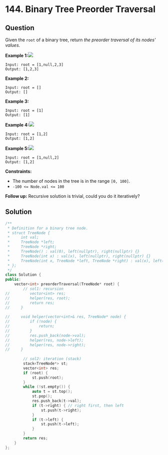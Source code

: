 # 144. Binary Tree Preorder Traversal

## Question

Given the `root` of a binary tree, return _the preorder traversal of its nodes' values_.

**Example 1:**![](https://assets.leetcode.com/uploads/2020/09/15/inorder_1.jpg)

```text
Input: root = [1,null,2,3]
Output: [1,2,3]
```

**Example 2:**

```text
Input: root = []
Output: []
```

**Example 3:**

```text
Input: root = [1]
Output: [1]
```

**Example 4:**![](https://assets.leetcode.com/uploads/2020/09/15/inorder_5.jpg)

```text
Input: root = [1,2]
Output: [1,2]
```

**Example 5:**![](https://assets.leetcode.com/uploads/2020/09/15/inorder_4.jpg)

```text
Input: root = [1,null,2]
Output: [1,2]
```

**Constraints:**

* The number of nodes in the tree is in the range `[0, 100]`.
* `-100 <= Node.val <= 100`

**Follow up:** Recursive solution is trivial, could you do it iteratively?

## Solution

```cpp
/**
 * Definition for a binary tree node.
 * struct TreeNode {
 *     int val;
 *     TreeNode *left;
 *     TreeNode *right;
 *     TreeNode() : val(0), left(nullptr), right(nullptr) {}
 *     TreeNode(int x) : val(x), left(nullptr), right(nullptr) {}
 *     TreeNode(int x, TreeNode *left, TreeNode *right) : val(x), left(left), right(right) {}
 * };
 */
class Solution {
public:
    vector<int> preorderTraversal(TreeNode* root) {
        // sol1: recursion
//         vector<int> res;
//         helper(res, root);
//         return res;
//     }
    
//     void helper(vector<int>& res, TreeNode* node) {
//         if (!node) {
//             return;
//         }
//         res.push_back(node->val);
//         helper(res, node->left);
//         helper(res, node->right);
//     }
        
        // sol2: iteration (stack)
        stack<TreeNode*> st;
        vector<int> res;
        if (root) {
            st.push(root);
        }
        while (!st.empty()) {
            auto t = st.top();
            st.pop();
            res.push_back(t->val);
            if (t->right) { // right first, then left
                st.push(t->right);
            }
            if (t->left) {
                st.push(t->left);
            }
        }
        return res;
    }
};
```

